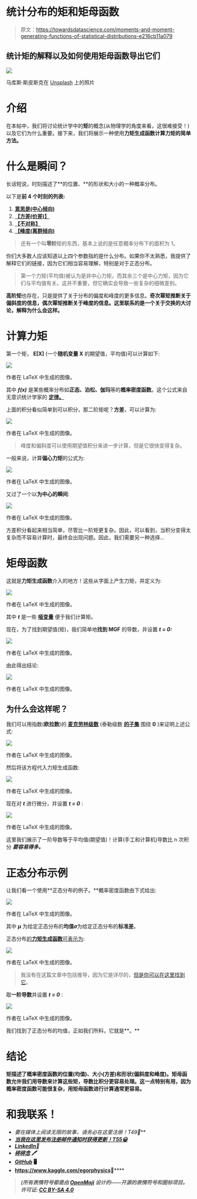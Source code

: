 # 统计分布的矩和矩母函数

> 原文：<https://towardsdatascience.com/moments-and-moment-generating-functions-of-statistical-distributions-e216cb11a079>

## 统计矩的解释以及如何使用矩母函数导出它们

![](img/d0873d3d59e58c626e4b25f7994a4d6a.png)

马库斯·斯皮斯克在 [Unsplash](https://unsplash.com?utm_source=medium&utm_medium=referral) 上的照片

# 介绍

在本帖中，我们将讨论统计学中的**矩**的概念(从物理学的角度来看，这很难接受！)以及它们为什么重要。接下来，我们将展示一种使用**力矩生成函数计算力矩的简单方法。**

# 什么是瞬间？

长话短说，时刻描述了**的位置、**的形状和大小的一种概率分布。

以下是**前 4 个时刻的列表:**

1.  [**意思是(中心倾向)**](https://en.wikipedia.org/wiki/Expected_value)
2.  [**【方差(价差)】**](https://en.wikipedia.org/wiki/Variance)
3.  [**【不对称】**](https://en.wikipedia.org/wiki/Skewness)
4.  [**【峰度(离群倾向)**](https://en.wikipedia.org/wiki/Kurtosis)

> 还有一个叫**零阶**矩的东西，基本上说的是任意概率分布下的面积为 1。

你们大多数人应该知道以上四个参数指的是什么分布。如果你不太熟悉，我提供了解释它们的链接，因为它们相当容易理解，特别是对于正态分布。

> 第一个力矩(平均值)被认为是非中心力矩，而其余三个是中心力矩，因为它们与平均值有关。这并不重要，但它确实会导致一些复杂的细微差别。

**高阶矩**也存在，只是提供了关于分布的偏度和峰度的更多信息。**奇次幂矩推断关于偏斜度的信息，偶次幂矩推断关于峰度的信息。这里联系的是一个关于交换的大讨论，解释为什么会这样。**

# 计算力矩

第一个矩， **E[X]** (一个**随机变量 X** 的期望值，平均值)可以计算如下:

![](img/93e13e4f8915af16bcb2fd45243b402f.png)

作者在 LaTeX 中生成的图像。

其中 ***f(x)*** 是某些概率分布如**正态、泊松、伽玛**等的**概率密度函数**。这个公式来自无意识统计学家的 [**定律。**](https://en.wikipedia.org/wiki/Law_of_the_unconscious_statistician)

上面的积分看似简单到可以积分，那二阶矩呢？**方差**，可以计算为:

![](img/7c9650cf4e376ced1b74edace6bdbb35.png)

作者在 LaTeX 中生成的图像。

> 峰度和偏斜度可以使用期望值积分来进一步计算，但是它很快变得复杂。

一般来说，计算**偏心力矩**的公式为:

![](img/bee45ea5fb8cf13d828950db1c19b63f.png)

作者在 LaTeX 中生成的图像。

又过了一个以**为中心的瞬间**:

![](img/f870b87c71f9864658e6737d767b4407.png)

作者在 LaTeX 中生成的图像。

方差积分看起来相当简单，尽管比一阶矩更复杂。因此，可以看到，当积分变得太复杂而不容易计算时，最终会出现问题。因此，我们需要另一种选择…

# 矩母函数

这就是**力矩生成函数**介入的地方！这些从字面上产生力矩，并定义为:

![](img/abf44389f85dd6efde48f2cca3aa47af.png)

作者在 LaTeX 中生成的图像。

其中 ***t*** 是一些 [**哑变量**](https://stats.stackexchange.com/questions/186889/what-is-t-in-generating-functions) 便于我们计算矩。

现在，为了找到期望值(矩)，我们简单地**找到 MGF** 的导数，并设置 ***t = 0:***

![](img/a5bd4c0d67b6f8b588502453af8a3a6a.png)

作者在 LaTeX 中生成的图像。

由此得出结论:

![](img/f6829558dbec18687513d33c27c38af3.png)

作者在 LaTeX 中生成的图像。

## 为什么会这样呢？

我们可以用指数(**欧拉数**)的 [**麦克劳林级数**](https://en.wikipedia.org/wiki/Taylor_series#List_of_Maclaurin_series_of_some_common_functions) (泰勒级数 [**的子集**](https://en.wikipedia.org/wiki/Taylor_series) 围绕 **0** )来证明上述公式:

![](img/0aa50ade8a1e55043a469ad59ae5e8f9.png)

作者在 LaTeX 中生成的图像。

然后将该方程代入力矩生成函数:

![](img/2a97079b447dab1eea6e35d9740de779.png)

作者在 LaTeX 中生成的图像。

现在对 ***t*** 进行微分，并设置 ***t = 0*** :

![](img/c5572b54ec0e50b6802e10a42e3e1783.png)

作者在 LaTeX 中生成的图像。

这里我们展示了一阶导数等于平均值(期望值)！计算(手工和计算机)导数比 n 次积分 ***要容易得多。***

# 正态分布示例

让我们看一个使用**正态分布的例子。**概率密度函数由下式给出:

![](img/b765a281bd84327e3ad08e942233243e.png)

作者在 LaTeX 中生成的图像。

其中 ***μ*** 为给定正态分布的**均值*****σ***为给定正态分布的**标准差**。

正态分布[的**力矩生成函数**可表示为](https://proofwiki.org/wiki/Moment_Generating_Function_of_Gaussian_Distribution):

![](img/971c03d6c482181f17dd596e01ce449b.png)

作者在 LaTeX 中生成的图像。

> 我没有在这篇文章中包括推导，因为它是详尽的，[但是你可以在这里找到它](https://proofwiki.org/wiki/Moment_Generating_Function_of_Gaussian_Distribution)。

取**一阶导数**并设置 ***t = 0*** :

![](img/6ffea907f11ac90e198d8bdf05f5edda.png)

作者在 LaTeX 中生成的图像。

我们找到了正态分布的均值，正如我们所料，它就是**。**

# **结论**

**矩描述了概率密度函数的位置(均值)、大小(方差)和形状(偏斜度和峰度)。矩母函数允许我们用导数来计算这些矩，导数比积分更容易处理。这一点特别有用，因为概率密度函数可能很复杂，用矩母函数进行计算通常更容易。**

# **和我联系！**

*   **要在媒体上阅读无限的故事，请务必在这里注册！T49*💜***
*   **[*当我在这里发布注册邮件通知时获得更新！*T55*😀*](/subscribe/@egorhowell)**
*   **[*LinkedIn*](https://www.linkedin.com/in/egor-howell-092a721b3/)*👔***
*   ***[*碎碎念*](https://twitter.com/EgorHowell) 🖊***
*   **[*GitHub*](https://github.com/egorhowell) 🖥**
*   **<https://www.kaggle.com/egorphysics>**🏅****

> ***(所有表情符号都是由 [OpenMoji](https://openmoji.org/) 设计的——开源的表情符号和图标项目。许可证: [CC BY-SA 4.0](https://creativecommons.org/licenses/by-sa/4.0/#)***